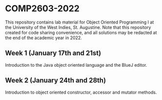 # COMP2603-2022

This repository contains lab material for Object Oriented Programming I at the University of the West Indies, St. Augustine. Note that this repository created for code sharing convenience, and all solutions may be redacted at the end of the academic year in 2022.

## Week 1 (January 17th and 21st)

Introduction to the Java object oriented language and the BlueJ editor.

## Week 2 (January 24th and 28th)

Introduction to object oriented constructor, accessor and mutator methods.
